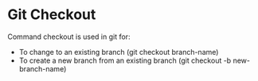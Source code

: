 # Git Checkout

Command checkout is used in git for:

* To change to an existing branch (git checkout branch-name)
* To create a new branch from an existing branch (git checkout -b new-branch-name)
